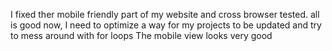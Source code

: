I fixed ther mobile friendly part of my website and cross browser tested. all is good now, I need to optimize a way for my projects to be updated and try to mess around with for loops
The mobile view looks very good 
